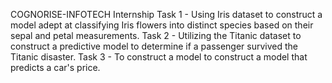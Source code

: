 COGNORISE-INFOTECH Internship
Task 1 - Using Iris dataset to construct a model adept at classifying Iris flowers into
distinct species based on their sepal and petal measurements.
Task 2 - Utilizing the Titanic dataset to construct a predictive model to determine if a
passenger survived the Titanic disaster.
Task 3 - To construct a model to construct a model that predicts a car's price.
